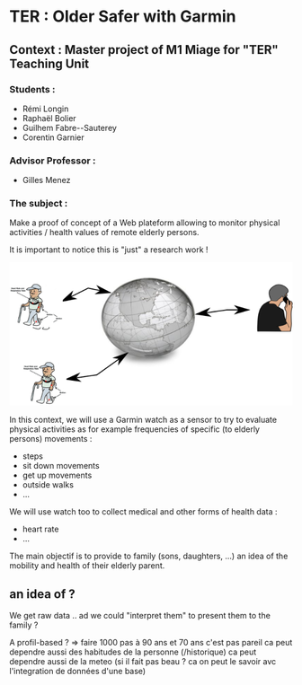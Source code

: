 # TER : Older Safer with Garmin

## Context : Master project of M1 Miage for "TER" Teaching Unit

### Students :
- Rémi Longin
- Raphaël Bolier
- Guilhem Fabre--Sauterey
- Corentin Garnier

### Advisor Professor :
- Gilles Menez


### The subject : 

Make a proof of concept of a Web plateform allowing to monitor
physical activities / health values of remote elderly persons.

It is important to notice this is "just" a research work !

![remote](LeCoindeGM/sp1.png)

In this context, we will use a Garmin watch as a sensor to try to
evaluate physical activities as for example frequencies of specific
(to elderly persons) movements :

* steps
* sit down movements
* get up movements
* outside walks
* ...

We will use watch too to collect medical and other forms of health
data :

* heart rate
* ...

The main objectif is to provide to family (sons, daughters, ...) an
idea of the mobility and health of their elderly parent.

## an idea of ?

We get raw data .. ad we could "interpret them" to present them to the
family ?

A profil-based ? => faire  1000 pas à 90 ans et 70 ans c'est pas pareil 
ca peut dependre aussi des habitudes de la personne (/historique)
ca peut dependre aussi de la meteo (si il fait pas beau ? ca on peut
le savoir avc l'integration de données d'une base)

